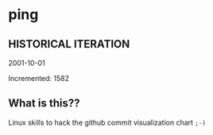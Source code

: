 # ping

## HISTORICAL ITERATION
2001-10-01

Incremented: 1582

## What is this?? 
Linux skills to hack the github commit visualization chart `;-)`
